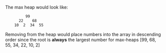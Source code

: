 The max heap would look like:

             99
          22    68
        10  2  34  55

Removing from the heap would place numbers into the array in descending order since the root is **always** the largest number for max-heaps
[99, 68, 55, 34, 22, 10, 2]